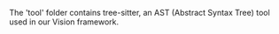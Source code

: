 The 'tool' folder contains tree-sitter, an AST (Abstract Syntax Tree) tool used in our Vision framework.
